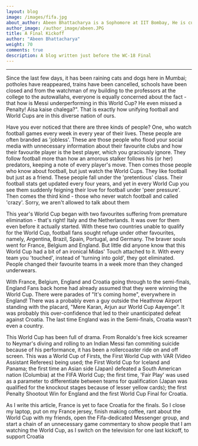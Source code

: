 ```yaml
---
layout: blog
image: /images/fifa.jpg
about_author: Abeen Bhattacharya is a Sophomore at IIT Bombay, He is currently studying Metallurgical Engineering and Material Science. He is an integral member of WnCC.
author_image: /author_image/abeen.JPG
title: A Final Kickoff 
author: "Abeen Bhattacharya"
weight: 70
comments: true
description: A blog written just before the WC-18 Final
---
```


---

Since the last few days, it has been raining cats and dogs here in Mumbai; potholes have reappeared, trains have been cancelled, schools have been closed and from the watchman of my building to the professors at the college to the autowallahs, everyone is equally concerned about the fact - that how is Messi underperforming in this World Cup? He even missed a Penalty! Aisa kaise chalega?". That is exactly how unifying football and World Cups are in this diverse nation of ours.

<!--break-->


Have you ever noticed that there are three kinds of people? One, who watch football games every week in every year of their lives. These people are often branded as 'jobless'. These are those people who flood your social media with unnecessary information about their favourite clubs and how their favourite player is the best player, which you graciously ignore. They follow football more than how an amorous stalker follows his (or her) predators, keeping a note of every player's move. Then comes those people who know about football, but just watch the World Cups. They like football but just as a friend. These people fall under the 'pretentious' class. Their football stats get updated every four years, and yet in every World Cup you see them suddenly feigning their love for football under 'peer pressure'. Then comes the third kind - those who never watch football and called 'crazy'. Sorry, we aren't allowed to talk about them


This year's World Cup began with two favourites suffering from premature elimination - that's right! Italy and the Netherlands. It was over for them even before it actually started. With these two countries unable to qualify for the World Cup, football fans sought refuge under other favourites, namely, Argentina, Brazil, Spain, Portugal, and Germany. The braver souls went for France, Belgium and England. But little did anyone know that this World Cup had a bit of an ironical Midas' Touch attached to it. With every team you 'touched', instead of 'turning into gold', they got eliminated. People changed their favourite teams in a week more than they changed underwears.


With France, Belgium, England and Croatia going through to the semi-finals, England Fans back home had already assumed that they were winning the World Cup. There were parades of "It's coming home", everywhere in England! There was a probably even a guy outside the Heathrow Airport standing with the placard, "Mere Karan, Arjun aur World Cup Aayenge". It was probably this over-confidence that led to their unanticipated defeat against Croatia. The last time England was in the Semi-finals, Croatia wasn't even a country.


This World Cup has been full of drama. From Ronaldo's free kick screamer to Neymar's diving and rolling to an Indian Messi fan commiting suicide because of his performance, it has been a rollercoaster ride on and off screen. This was a World Cup of Firsts, the First World Cup with VAR (Video Assistant Referees) being used; the First World Cup for Iceland and Panama; the first time an Asian side (Japan) defeated a South American nation (Columbia) at the FIFA World Cup; the first time, 'Fair Play' was used as a parameter to differentiate between teams for qualification (Japan was qualified for the knockout stages because of lesser yellow cards); the first Penalty Shootout Win for England and the first World Cup Final for Croatia.


As I write this article, France is yet to face Croatia for the finals. So I close my laptop, put on my France jersey, finish making coffee, rant about the World Cup with my friends, open the Fifa-dedicated Messenger group, and start a chain of an unnecessary game commentary to show people that I am watching the World Cup, as I switch on the television for one last kickoff, to support Croatia
